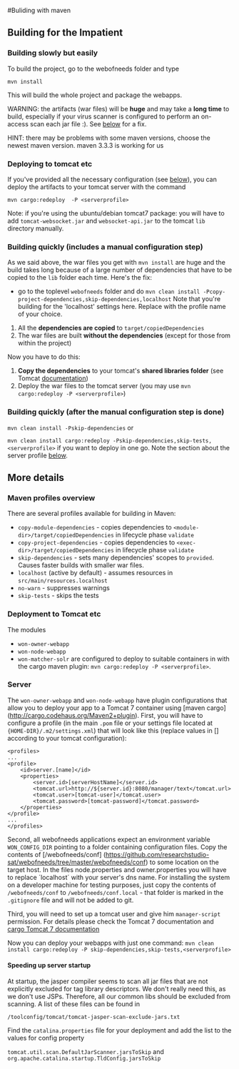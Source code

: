 #Buliding with maven

## Building for the Impatient
### Building slowly but easily
To build the project, go to the webofneeds folder and type

`mvn install`

This will build the whole project and package the webapps.

WARNING: the artifacts (war files) will be **huge** and may take a **long time** to build, especially if your virus scanner is configured to perform an on-access scan each jar file :). See [below](Building-with-Maven#building-quickly-includes-a-manual-configuration-step) for a fix.

HINT: there may be problems with some maven versions, choose the newest maven version. maven 3.3.3 is working for us

### Deploying to tomcat etc
If you've provided all the necessary configuration (see [below](Building-With-Maven#server)), you can deploy the artifacts to your tomcat server with the command

`mvn cargo:redeploy  -P <serverprofile>`

Note: if you're using the ubuntu/debian tomcat7 package: you will have to add `tomcat-websocket.jar` and `websocket-api.jar` to the tomcat `lib` directory manually.

### Building quickly (includes a manual configuration step)
As we said above, the war files you get with `mvn install` are huge and the build takes long because of a large number of dependencies that have to be copied to the `lib` folder each time. Here's the fix:
* go to the toplevel `webofneeds` folder and do
`mvn clean install -Pcopy-project-dependencies,skip-dependencies,localhost`
Note that you're building for the 'localhost' settings here. Replace with the profile name of your choice.


1. All the **dependencies are copied** to `target/copiedDependencies`
2. The war files are built **without the dependencies** (except for those from within the project)

Now you have to do this:

1. **Copy the dependencies** to your tomcat's **shared libraries folder** (see Tomcat [documentation](http://tomcat.apache.org/tomcat-6.0-doc/appdev/deployment.html#Shared_Library_Files))
2. Deploy the war files to the tomcat server (you may use `mvn cargo:redeploy -P <serverprofile>`)

### Building quickly (after the manual configuration step is done)

`mvn clean install -Pskip-dependencies` or

`mvn clean install cargo:redeploy -Pskip-dependencies,skip-tests,<serverprofile>` if you want to deploy in one go. Note the section about the server profile [below](Building-With-Maven#server).

## More details
### Maven profiles overview
There are several profiles available for building in Maven:
* `copy-module-dependencies` - copies dependencies to `<module-dir>/target/copiedDependencies` in lifecycle phase `validate`
* `copy-project-dependencies` - copies dependencies to `<exec-dir>/target/copiedDependencies` in lifecycle phase `validate`
* `skip-dependencies` - sets many dependencies' scopes to `provided`. Causes faster builds with smaller war files.
* `localhost` (active by default) - assumes resources in `src/main/resources.localhost`
* `no-warn` - suppresses warnings
* `skip-tests` - skips the tests

### Deployment to Tomcat etc
The modules
* `won-owner-webapp`
* `won-node-webapp`
* `won-matcher-solr`
are configured to deploy to suitable containers in with the cargo maven plugin: `mvn cargo:redeploy -P <serverprofile>`.

### Server

The `won-owner-webapp` and `won-node-webapp` have plugin configurations that allow you to deploy your app to a Tomcat 7 container using [maven cargo] (http://cargo.codehaus.org/Maven2+plugin). First, you will have to configure a profile (in the main `.pom` file or your settings file located at `{HOME-DIR}/.m2/settings.xml`) that will look like this (replace values in [] according to your tomcat configuration):

    <profiles>
    ...
    <profile>
    	<id>server.[name]</id>
    	<properties>
    		<server.id>[serverHostName]</server.id>
    		<tomcat.url>http://${server.id}:8080/manager/text</tomcat.url>
    		<tomcat.user>[tomcat-user]</tomcat.user>
    		<tomcat.password>[tomcat-password]</tomcat.password>
    	</properties>
    </profile>
    ...
    </profiles>

Second, all webofneeds applications expect an environment variable `WON_CONFIG_DIR` pointing to a folder containing configuration files. Copy the contents of [/webofneeds/conf] (https://github.com/researchstudio-sat/webofneeds/tree/master/webofneeds/conf) to some location on the target host. In the files node.properties and owner.properties you will have to replace ´localhost´ with your server's dns name. For installing the system on a developer machine for testing purposes, just copy the contents of `/webofneeds/conf` to `/webofneeds/conf.local` - that folder is marked in the `.gitignore` file and will not be added to git.

Third, you will need to set up a tomcat user and give him `manager-script` permission. For details please check the Tomcat 7 documentation and [cargo Tomcat 7 documentation](http://cargo.codehaus.org/Tomcat+7.x)

Now you can deploy your webapps with just one command: `mvn clean install cargo:redeploy -P skip-dependencies,skip-tests,<serverprofile>`

#### Speeding up server startup
At startup, the jasper compiler seems to scan all jar files that are not explicitly excluded for tag library descriptors. We don't really need this, as we don't use JSPs. Therefore, all our common libs should be excluded from scanning. A list of these files can be found in
```
/toolconfig/tomcat/tomcat-jasper-scan-exclude-jars.txt
```
Find the `catalina.properties` file for your deployment and add the list to the values for config property

`tomcat.util.scan.DefaultJarScanner.jarsToSkip`
and
`org.apache.catalina.startup.TldConfig.jarsToSkip`